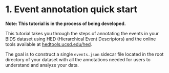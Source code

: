 # 1. Event annotation quick start

**Note: This tutorial is in the process of being developed.** 

This tutorial takes you through the steps of annotating the events in your 
BIDS dataset using HED (Hierarchical Event Descriptors) and the online tools
available at [hedtools.ucsd.edu/hed](https://hedtools.ucsd.edu/hed).

The goal is to construct a single `events.json` sidecar file located in 
the root directory of your dataset with all the annotations needed for
users to understand and analyze your data.
